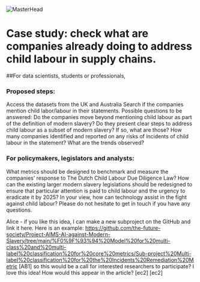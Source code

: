 
![MasterHead](https://cdn.dribbble.com/users/1200484/screenshots/3551681/media/ccc41bc0bba4aa1af6b4939f9872610c.jpg?compress=1&resize=800x600&vertical=top)


# Case study: check what are companies already doing to address child labour in supply chains.

##For data scientists, students or professionals,
 ### Proposed steps:
  Access the datasets from the UK and Australia
Search if the companies mention child labor/labour in their statements. Possible questions to be answered:
 Do the companies move beyond mentioning child labour as part of the definition of modern slavery?
Do they present clear steps to address child labour as a subset of modern slavery? If so, what are those?
How many companies identified and reported on any risks of incidents of child labour in the statement? What are the trends observed?
### For policymakers, legislators and analysts:
What metrics should be designed to benchmark and measure the companies’ response to The Dutch Child Labour Due Diligence Law?
How can the existing larger modern slavery legislations should be redesigned to ensure that particular attention is paid to child labour and the urgency to eradicate it by 2025?
In your view, how can technology assist in the fight against child labour?
Please do not hesitate to get in touch if you have any questions.

Alice - if you like this idea, I can make a new subproject on the GitHub and link it here. Here is an example: https://github.com/the-future-society/Project-AIMS-AI-against-Modern-Slavery/tree/main/%F0%9F%93%94%20Model%20for%20multi-class%20and%20multi-label%20classification%20for%20core%20metrics/Sub-project%20Multi-label%20classification%20for%20the%20Incidents%20Remediation%20Metric [AB1]
so this would be a call for interested researchers to participate? I love this idea! How would this appear in the article? [ec2] [ec2]

